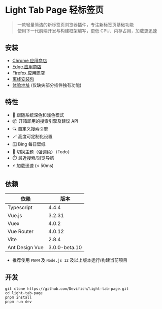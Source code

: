 # Light Tab Page 轻标签页

> 一款轻量简洁的新标签页浏览器插件，专注新标签页基础功能<br/>
> 使用下一代前端开发与构建框架编写，更低 CPU、内存占用，加载更迅速<br/>

## 安装

- [Chrome 应用商店](https://chrome.google.com/webstore/detail/hijeghaehaammnoaaiabbbhggaoaamkp)
- [Edge 应用商店](https://microsoftedge.microsoft.com/addons/detail/ilebnicnppejmbmkaokpdljcanljdnic)
- [Firefox 应用商店](https://addons.mozilla.org/zh-CN/firefox/addon/light-tab-page/)
- [离线安装包](https://github.com/Devifish/light-tab-page/releases)
- [体验地址](https://lighttab.devifish.cn/) (仅缺失部分插件独有功能)

## 特性

- 🌙 跟随系统深色和浅色模式
- 📦 开箱即用的搜索引擎及建议 API
- 🔍 自定义搜索引擎
- 🪄 高度可定制化设置
- 🪟 Bing 每日壁纸
- 🎨 切换主题（强调色）（Todo）
- ⏱️ 最近搜索/浏览导航
- ⚡ 加载迅速 (< 50ms)

## 依赖

| 依赖           | 版本          |
| -------------- | ------------- |
| Typescript     | 4.4.4         |
| Vue.js         | 3.2.31        |
| Vuex           | 4.0.2         |
| Vue Router     | 4.0.12        |
| Vite           | 2.8.4         |
| Ant Design Vue | 3.0.0-beta.10 |

- 推荐使用 `PNPM` 及 `Node.js 12` 及以上版本运行/构建当前项目

## 开发

```
git clone https://github.com/Devifish/light-tab-page.git
cd light-tab-page
pnpm install
pnpm run dev
```
